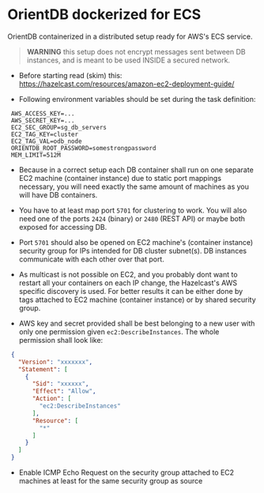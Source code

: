# OrientDB dockerized for ECS

OrientDB containerized in a distributed setup ready for AWS's ECS service.

> **WARNING** this setup does not encrypt messages sent between DB instances, and is meant to be used INSIDE a secured network.

- Before starting read (skim) this: https://hazelcast.com/resources/amazon-ec2-deployment-guide/

- Following environment variables should be set during the task definition:

```
 AWS_ACCESS_KEY=...
 AWS_SECRET_KEY=...
 EC2_SEC_GROUP=sg_db_servers
 EC2_TAG_KEY=cluster
 EC2_TAG_VAL=odb_node
 ORIENTDB_ROOT_PASSWORD=somestrongpassword
 MEM_LIMIT=512M
```

- Because in a correct setup each DB container shall run on one separate EC2 machine (container instance) due to static port mappings necessary, you will need exactly the same amount of machines as you will have DB containers.

- You have to at least map port `5701` for clustering to work. You will also need one of the ports `2424` (binary) or `2480` (REST API) or maybe both exposed for accessing DB.

- Port `5701` should also be opened on EC2 machine's (container instance) security group for IPs intended for DB cluster subnet(s). DB instances communicate with each other over that port.

- As multicast is not possible on EC2, and you probably dont want to restart all your containers on each IP change, the Hazelcast's AWS specific discovery is used. For better results it can be either done by tags attached to EC2 machine (container instance) or by shared security group.

- AWS key and secret provided shall be best belonging to a new user with only one permission given `ec2:DescribeInstances`. The whole permission shall look like:

```json
 {
   "Version": "xxxxxxx",
   "Statement": [
     {
       "Sid": "xxxxxx",
       "Effect": "Allow",
       "Action": [
         "ec2:DescribeInstances"
       ],
       "Resource": [
         "*"
       ]
     }
   ]
 }
```

- Enable ICMP Echo Request on the security group attached to EC2 machines at least for the same security group as source